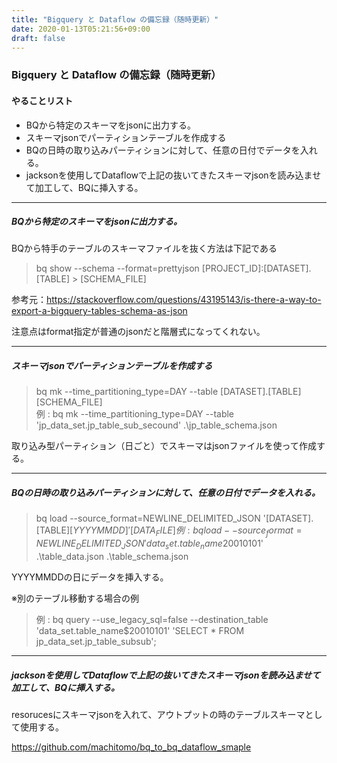 ```yaml
---
title: "Bigquery と Dataflow の備忘録（随時更新）"
date: 2020-01-13T05:21:56+09:00
draft: false
---
```


### Bigquery と Dataflow の備忘録（随時更新）
####  やることリスト
- BQから特定のスキーマをjsonに出力する。
- スキーマjsonでパーティションテーブルを作成する
- BQの日時の取り込みパーティションに対して、任意の日付でデータを入れる。
- jacksonを使用してDataflowで上記の抜いてきたスキーマjsonを読み込ませて加工して、BQに挿入する。

---

##### BQから特定のスキーマをjsonに出力する。
BQから特手のテーブルのスキーマファイルを抜く方法は下記である  
> bq show --schema --format=prettyjson [PROJECT_ID]:[DATASET].[TABLE] > [SCHEMA_FILE]

参考元：https://stackoverflow.com/questions/43195143/is-there-a-way-to-export-a-bigquery-tables-schema-as-json

注意点はformat指定が普通のjsonだと階層式になってくれない。

---

##### スキーマjsonでパーティションテーブルを作成する
> bq mk --time_partitioning_type=DAY --table [DATASET].[TABLE] [SCHEMA_FILE]  
> 例 : bq mk --time_partitioning_type=DAY --table 'jp_data_set.jp_table_sub_secound' .\jp_table_schema.json

 
取り込み型パーティション（日ごと）でスキーマはjsonファイルを使って作成する。  


---

##### BQの日時の取り込みパーティションに対して、任意の日付でデータを入れる。

> bq load --source_format=NEWLINE_DELIMITED_JSON '[DATASET].[TABLE]$[YYYYMMDD]' [DATA_FILE]  
> 例 : bq load --source_format=NEWLINE_DELIMITED_JSON  'data_set.table_name$20010101' .\table_data.json .\table_schema.json

YYYYMMDDの日にデータを挿入する。

※別のテーブル移動する場合の例  
> 例 : bq query --use_legacy_sql=false --destination_table 'data_set.table_name$20010101' 'SELECT * FROM jp_data_set.jp_table_subsub';

---

##### jacksonを使用してDataflowで上記の抜いてきたスキーマjsonを読み込ませて加工して、BQに挿入する。
resorucesにスキーマjsonを入れて、アウトプットの時のテーブルスキーマとして使用する。

https://github.com/machitomo/bq_to_bq_dataflow_smaple
